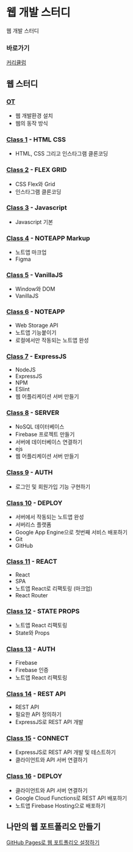 # 웹 개발 스터디

웹 개발 스터디 

### 바로가기

[커리큘럼](https://www.notion.so/peacemain/2-ff6ee4a8f60045518579036ddd725bd3)

## 웹 스터디

### [OT](https://github.com/peacemain-club/web-lecture/tree/master/00_OT)

* 웹 개발환경 설치
* 웹의 동작 방식

### [Class 1](https://github.com/peacemain-club/web-lecture/tree/master/01_HTML_CSS) - HTML CSS

* HTML, CSS 그리고 인스타그램 클론코딩

### [Class 2](https://github.com/peacemain-club/web-lecture/tree/master/02_FLEX_GRID) - FLEX GRID

* CSS Flex와 Grid
* 인스타그램 클론코딩

### [Class 3](https://github.com/peacemain-club/web-lecture/tree/master/03_JS) - Javascript

* Javascript 기본

### [Class 4](https://github.com/peacemain-club/web-lecture/tree/master/04_Markup) - NOTEAPP Markup

* 노트앱 마크업
* Figma

### [Class 5](https://github.com/peacemain-club/web-lecture/tree/master/05_VanillaJS) - VanillaJS

* Window와 DOM
* VanillaJS

### [Class 6](https://github.com/peacemain-club/web-lecture/tree/master/06_NoteApp) - NOTEAPP

* Web Storage API
* 노트앱 기능붙이기
* 로컬에서만 작동되는 노트앱 완성

### [Class 7](https://github.com/peacemain-club/web-lecture/tree/master/07_Express) - ExpressJS

* NodeJS
* ExpressJS
* NPM
* ESlint
* 웹 어플리케이션 서버 만들기

### [Class 8](https://github.com/peacemain-club/web-lecture/tree/master/08_Server) - SERVER

* NoSQL 데이터베이스
* Firebase 프로젝트 만들기
* 서버에 데이터베이스 연결하기
* ejs
* 웹 어플리케이션 서버 만들기

### [Class 9](https://github.com/peacemain-club/web-lecture/tree/master/09_Auth) - AUTH

* 로그인 및 회원가입 기능 구현하기

### [Class 10](https://github.com/peacemain-club/web-lecture/tree/master/10_Deploy) - DEPLOY

* 서버에서 작동되는 노트앱 완성
* 서버리스 플랫폼
* Google App Engine으로 첫번째 서비스 배포하기
* Git
* GitHub

### [Class 11](https://github.com/peacemain-club/web-lecture/tree/master/11_React) - REACT

* React
* SPA
* 노트앱 React로 리팩토링 (마크업)
* React Router

### [Class 12](https://github.com/peacemain-club/web-lecture/tree/master/12_State_Props) - STATE PROPS

* 노트앱 React 리팩토링
* State와 Props

### [Class 13](https://github.com/peacemain-club/web-lecture/tree/master/13_Auth) - AUTH

* Firebase
* Firebase 인증
* 노트앱 React 리팩토링

### [Class 14](https://github.com/peacemain-club/web-lecture/tree/master/14_REST_API) - REST API

* REST API
* 필요한 API 정의하기
* ExpressJS로 REST API 개발

### [Class 15](https://github.com/peacemain-club/web-lecture/tree/master/15_Connect) - CONNECT

* ExpressJS로 REST API 개발 및 테스트하기
* 클라이언트와 API 서버 연결하기

### [Class 16](https://github.com/peacemain-club/web-lecture/tree/master/16_Deploy) - DEPLOY

* 클라이언트와 API 서버 연결하기
* Google Cloud Functions로 REST API 배포하기
* 노트앱 Firebase Hosting으로 배포하기

## 나만의 웹 포트폴리오 만들기

[GitHub Pages로 웹 포트폴리오 설정하기](https://github.com/peacemain-club/web-lecture/blob/master/Portfolio/README.md)

